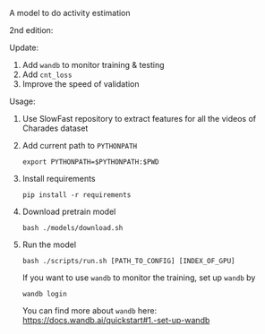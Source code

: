 A model to do activity estimation

2nd edition:

Update:
1. Add `wandb` to monitor training & testing
2. Add `cnt_loss`
3. Improve the speed of validation

Usage:

1. Use SlowFast repository to extract features for all the videos of Charades dataset 

2. Add current path to `PYTHONPATH`

    `export PYTHONPATH=$PYTHONPATH:$PWD`

3. Install requirements

    `pip install -r requirements`

4. Download pretrain model

    `bash ./models/download.sh`

5. Run the model

    `bash ./scripts/run.sh [PATH_TO_CONFIG] [INDEX_OF_GPU]`

    If you want to use `wandb` to monitor the training, set up `wandb` by 

    `wandb login`

    You can find more about `wandb` here: https://docs.wandb.ai/quickstart#1.-set-up-wandb

